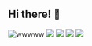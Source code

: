 ## Hi there! 👋

![wwwww](https://img.shields.io/badge/favorite%20tools:%20-%23000.svg?&style=for-the-badge) 
![](https://img.shields.io/badge/typescript%20-%23007ACC.svg?&style=for-the-badge&logo=typescript&logoColor=white) 
![](https://img.shields.io/badge/react%20-%2361DAFB.svg?&style=for-the-badge&logo=react&logoColor=black) 
![](https://img.shields.io/badge/styled%20components%20-%23DB7093.svg?&style=for-the-badge&logo=styled-components&logoColor=white) 
![](https://img.shields.io/badge/redux%20-%23764ABC.svg?&style=for-the-badge&logo=redux&logoColor=white)
